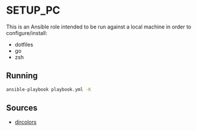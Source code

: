 # SETUP_PC
This is an Ansible role intended to be run against a local machine in order to configure/install:
- dotfiles
- go
- zsh

## Running
```bash
ansible-playbook playbook.yml -K
```

## Sources
- [dircolors](https://github.com/seebi/dircolors-solarized)